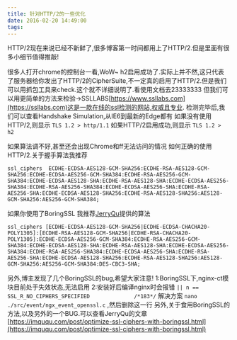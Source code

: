 ```yaml
---
title: 针对HTTP/2的一些优化
date: 2016-02-20 14:49:00
tags:
---
```


HTTP/2现在来说已经不新鲜了,很多博客第一时间都用上了HTTP/2.但是里面有很多小细节值得推敲!

很多人打开chrome的控制台一看,WoW~ h2启用成功了.实际上并不然,这只代表了服务器给你发出了HTTP/2的CipherSuite,不一定真的启用了HTTP/2.但是我们可以用抓包工具来check.这个就不详细说明了.看使用文档去23333333
但我们可以用更简单的方法来检验->SSLLABS[https://www.ssllabs.com](https://ssllabs.com)这是一款在线的ssl检测的网站,权威且专业.
检测完毕后,我们可以查看Handshake Simulation,从IE6到最新的Edge都有
如果没有使用HTTP/2,则显示
`TLS 1.2 > http/1.1`
如果HTTP/2启用成功,则显示
`TLS 1.2 > h2`

如果算法调不好,甚至还会出现Chrome和ff无法访问的情况
如何正确的使用HTTP/2.关于握手算法我推荐
```
ssl_ciphers  ECDHE-ECDSA-AES128-GCM-SHA256:ECDHE-RSA-AES128-GCM-SHA256:ECDHE-ECDSA-AES256-GCM-SHA384:ECDHE-RSA-AES256-GCM-SHA384:ECDHE-ECDSA-AES128-SHA:ECDHE-RSA-AES128-SHA:ECDHE-ECDSA-AES256-SHA384:ECDHE-RSA-AES256-SHA384:ECDHE-ECDSA-AES256-SHA:ECDHE-RSA-AES256-SHA:ECDHE-ECDSA-AES128-SHA256:ECDHE-RSA-AES128-SHA256:AES128-GCM-SHA256:AES256-GCM-SHA384;
```
如果你使用了BoringSSL 我推荐[JerryQu](https://www.imququ.com)提供的算法
```
ssl_ciphers [ECDHE-ECDSA-AES128-GCM-SHA256|ECDHE-ECDSA-CHACHA20-POLY1305]:[ECDHE-RSA-AES128-GCM-SHA256|ECDHE-RSA-CHACHA20-POLY1305]:ECDHE-ECDSA-AES256-GCM-SHA384:ECDHE-RSA-AES256-GCM-SHA384:ECDHE-ECDSA-AES128-SHA:ECDHE-RSA-AES128-SHA:ECDHE-ECDSA-AES256-SHA384:ECDHE-RSA-AES256-SHA384:ECDHE-ECDSA-AES256-SHA:ECDHE-RSA-AES256-SHA:ECDHE-ECDSA-AES128-SHA256:ECDHE-RSA-AES128-SHA256:AES128-GCM-SHA256:AES256-GCM-SHA384:DES-CBC3-SHA;
```
另外,博主发现了几个BoringSSL的bug,希望大家注意!
1:BoringSSL下,nginx-ct模块目前处于失效状态,无法启用
2:安装好后编译nginx时会报错
` || n == SSL_R_NO_CIPHERS_SPECIFIED              /*183*/ `
解决方案 `nano ./src/event/ngx_event_openssl.c` ,然后删除这一行
另外,关于食用BoringSSL的方法,以及另外的一个BUG.可以查看JerryQu的文章[https://imququ.com/post/optimize-ssl-ciphers-with-boringssl.html](https://imququ.com/post/optimize-ssl-ciphers-with-boringssl.html)
<!--more-->
